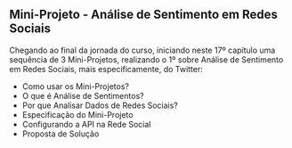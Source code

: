 ## Mini-Projeto - Análise de Sentimento em Redes Sociais

Chegando ao final da jornada do curso, iniciando neste 17º capítulo uma sequência de 3 Mini-Projetos, realizando o 1º sobre Análise de Sentimento em Redes Sociais, mais especificamente, do Twitter:

<ul>
  <li>Como usar os Mini-Projetos?</li>
  <li>O que é Análise de Sentimentos?</li>
  <li>Por que Analisar Dados de Redes Sociais?</li>
  <li>Especificação do Mini-Projeto</li>
  <li>Configurando a API na Rede Social</li>
  <li>Proposta de Solução</li>
</ul>